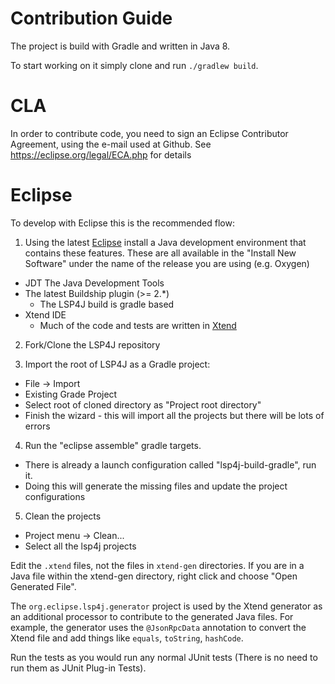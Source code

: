 # Contribution Guide

The project is build with Gradle and written in Java 8.

To start working on it simply clone and run `./gradlew build`.

# CLA

In order to contribute code, you need to sign an Eclipse Contributor Agreement, using the e-mail used at Github.
See https://eclipse.org/legal/ECA.php for details

# Eclipse

To develop with Eclipse this is the recommended flow:

1. Using the latest [Eclipse](https://www.eclipse.org/downloads/) install a Java development environment that contains these features. These are all available in the "Install New Software" under the name of the release you are using (e.g. Oxygen)
- JDT The Java Development Tools
- The latest Buildship plugin  (>= 2.\*) 
  - The LSP4J build is gradle based
- Xtend IDE
  - Much of the code and tests are written in [Xtend](https://www.eclipse.org/xtend/)

2. Fork/Clone the LSP4J repository

3. Import the root of LSP4J as a Gradle project:
  - File -> Import
  - Existing Grade Project
  - Select root of cloned directory as "Project root directory"
  - Finish the wizard - this will import all the projects but there will be lots of errors

4. Run the "eclipse assemble" gradle targets.
  - There is already a launch configuration called "lsp4j-build-gradle", run it.
  - Doing this will generate the missing files and update the project configurations

5. Clean the projects
  - Project menu -> Clean...
  - Select all the lsp4j projects

Edit the `.xtend` files, not the files in `xtend-gen` directories. If you are in a Java file within the xtend-gen directory, right click and choose "Open Generated File".

The `org.eclipse.lsp4j.generator` project is used by the Xtend generator as an additional processor to contribute to the generated Java files. For example, the generator uses the `@JsonRpcData` annotation to convert the Xtend file and add things like `equals`, `toString`, `hashCode`.

Run the tests as you would run any normal JUnit tests (There is no need to run them as JUnit Plug-in Tests).
